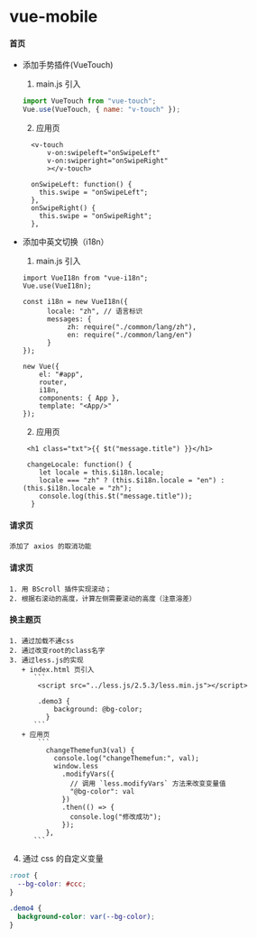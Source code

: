 # vue-mobile

#### 首页

- 添加手势插件(VueTouch)

  1. main.js 引入

  ```javascript
  import VueTouch from "vue-touch";
  Vue.use(VueTouch, { name: "v-touch" });
  ```

  2. 应用页

  ```
    <v-touch
        v-on:swipeleft="onSwipeLeft"
        v-on:swiperight="onSwipeRight"
        ></v-touch>

    onSwipeLeft: function() {
      this.swipe = "onSwipeLeft";
    },
    onSwipeRight() {
      this.swipe = "onSwipeRight";
    },
  ```

* 添加中英文切换（i18n）

  1. main.js 引入

  ```
  import VueI18n from "vue-i18n";
  Vue.use(VueI18n);

  const i18n = new VueI18n({
        locale: "zh", // 语言标识
        messages: {
             zh: require("./common/lang/zh"),
             en: require("./common/lang/en")
        }
  });

  new Vue({
      el: "#app",
      router,
      i18n,
      components: { App },
      template: "<App/>"
  });
  ```

  2. 应用页

  ```
   <h1 class="txt">{{ $t("message.title") }}</h1>

   changeLocale: function() {
      let locale = this.$i18n.locale;
      locale === "zh" ? (this.$i18n.locale = "en") : (this.$i18n.locale = "zh");
      console.log(this.$t("message.title"));
    }
  ```

#### 请求页

    添加了 axios 的取消功能

#### 请求页

    1. 用 BScroll 插件实现滚动；
    2. 根据右滚动的高度，计算左侧需要滚动的高度（注意溶差）

#### 换主题页

    1. 通过加载不通css
    2. 通过改变root的class名字
    3. 通过less.js的实现
       + index.html 页引入
          ```
           <script src="../less.js/2.5.3/less.min.js"></script>

           .demo3 {
               background: @bg-color;
             }
          ```
       + 应用页
           ```
             changeThemefun3(val) {
               console.log("changeThemefun:", val);
               window.less
                 .modifyVars({
                   // 调用 `less.modifyVars` 方法来改变变量值
                   "@bg-color": val
                 })
                 .then(() => {
                   console.log("修改成功");
                 });
             },
          ```

4. 通过 css 的自定义变量

```css
:root {
  --bg-color: #ccc;
}

.demo4 {
  background-color: var(--bg-color);
}
```

```

```
